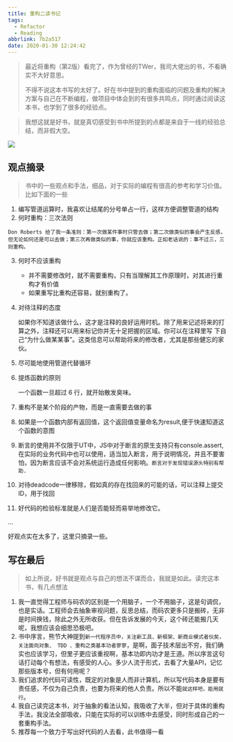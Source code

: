 ```yaml
---
title: 重构二读书记
tags:
  - Refactor
  - Reading
abbrlink: 7b2a517
date: 2020-01-30 12:24:42
---
```

> 最近将重构（第2版）看完了，作为曾经的TWer，我司大佬出的书，不看确实不大好意思。
>
> 不得不说这本书写的太好了。好在书中提到的重构面临的问题及重构的解决方案与自己在不断编程，做项目中体会到的有很多共鸣点，同时通过阅读这本书，也学到了很多的经验点。

> 我想这就是好书，就是真切感受到书中所提到的点都是来自于一线的经验总结，而非假大空。

![](https://i.imgur.com/dBlo7KX.png)

## 观点摘录

> 书中的一些观点和手法，细品，对于实际的编程有很高的参考和学习价值。比如下面的一些

1. 编写管道运算时，我喜欢让结尾的分号单占一行，这样方便调整管道的结构
2.   何时重构：三次法则

	Don Roberts 给了我一条准则：第一次做某件事时只管去做；第二次做类似的事会产生反感，但无论如何还是可以去做；第三次再做类似的事，你就应该重构。正如老话说的：事不过三，三则重构。
3.  何时不应该重构

	- 并不需要修改时，就不需要重构，只有当理解其工作原理时，对其进行重构才有价值
	- 如果重写比重构还容易，就别重构了。
2. 对待注释的态度

	如果你不知道该做什么，这才是注释的良好运用时机。除了用来记述将来的打算之外，注释还可以用来标记你并无十足把握的区域。你可以在注释里写	下自己“为什么做某某事”。这类信息可以帮助将来的修改者，尤其是那些健忘的家伙。

3. 尽可能地使用管道代替循环
4.  提炼函数的原则

	一个函数一旦超过 6 行，就开始散发臭味。

3. 重构不是某个阶段的产物，而是一直需要去做的事
4. 如果是一个函数内部有返回值，这个返回值变量命名为result,便于快速知道这个函数的意图
5. 断言的使用并不仅限于UT中，JS中对于断言的原生支持只有console.assert,在实际的业务代码中也可以使用，适当加入断言，用于说明情况，并且不要害怕，因为断言应该不会对系统运行造成任何影响。`断言对于发现错误源头特别有帮助.`
6. 对待deadcode一律移除，假如真的存在找回来的可能的话，可以注释上提交ID，用于找回
7. 好代码的检验标准就是人们是否能轻而易举地修改它。

...

好观点实在太多了，这里只摘录一些。

## 写在最后
> 如上所说，好书就是观点与自己的想法不谋而合，我就是如此。读完这本书，有几点想法

1. 我一直觉得工程师与码农的区别是一个用脑子，一个不用脑子，这是句调侃，也是实话。工程师会去抽象审视问题，反思总结，而码农更多只是搬砖，无非是时间换钱，除此之外无所收获。但在告诉发展的今天，这个砖还能搬几天呢，我想应该会细思恐极吧。
2. 书中序言，熊节大神提到`新一代程序员中，关注新工具、新框架、新商业模式者伙矣，关注面向对象、 TDD 、重构之类基本功者寥寥`，是啊，面子技术层出不穷，我们确实也应该学习，但里子更应该重视啊，基本功即内功才是王道。所以序言这句话打动每个有想法，有感受的人心。多少人流于形式，去看了大量API，记忆那些版本号，但有何用呢？
3. 我们追求的代码可读性，既定的对象是人而非计算机，所以写代码本身是要有责任感，不仅为自己负责，也要为将来的他人负责。所以不能`就这样吧，能用就行`。
4. 我自己读完这本书，对于抽象的看法认知，我吸收了大半，但对于具体的重构手法，我没法全部吸收，只能在实际的可以训练中去感受，同时形成自己的一套重构手法。
5. 推荐每一个致力于写出好代码的人去看，此书值得一看
